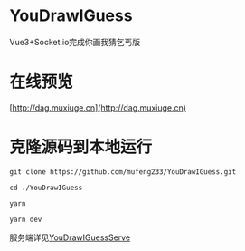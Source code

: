 # YouDrawIGuess
Vue3+Socket.io完成你画我猜乞丐版

# 在线预览

[http://dag.muxiuge.cn](http://dag.muxiuge.cn)

# 克隆源码到本地运行
```
git clone https://github.com/mufeng233/YouDrawIGuess.git

cd ./YouDrawIGuess

yarn

yarn dev

```

服务端详见[YouDrawIGuessServe](https://github.com/mufeng233/YouDrawIGuessServer.git)
